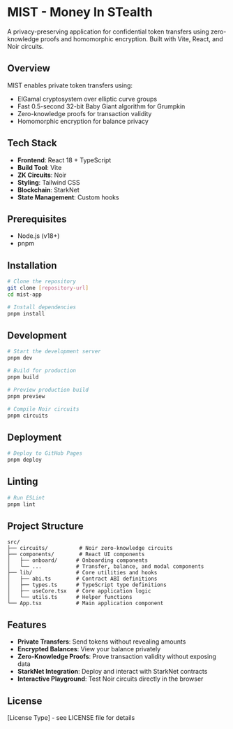 # MIST - Money In STealth

A privacy-preserving application for confidential token transfers using zero-knowledge proofs and homomorphic encryption. Built with Vite, React, and Noir circuits.

## Overview

MIST enables private token transfers using:
- ElGamal cryptosystem over elliptic curve groups
- Fast 0.5-second 32-bit Baby Giant algorithm for Grumpkin
- Zero-knowledge proofs for transaction validity
- Homomorphic encryption for balance privacy

## Tech Stack

- **Frontend**: React 18 + TypeScript
- **Build Tool**: Vite
- **ZK Circuits**: Noir
- **Styling**: Tailwind CSS
- **Blockchain**: StarkNet
- **State Management**: Custom hooks

## Prerequisites

- Node.js (v18+)
- pnpm

## Installation

```bash
# Clone the repository
git clone [repository-url]
cd mist-app

# Install dependencies
pnpm install
```

## Development

```bash
# Start the development server
pnpm dev

# Build for production
pnpm build

# Preview production build
pnpm preview

# Compile Noir circuits
pnpm circuits
```

## Deployment

```bash
# Deploy to GitHub Pages
pnpm deploy
```

## Linting

```bash
# Run ESLint
pnpm lint
```

## Project Structure

```
src/
├── circuits/          # Noir zero-knowledge circuits
├── components/        # React UI components
│   ├── onboard/      # Onboarding components
│   └── ...           # Transfer, balance, and modal components
├── lib/              # Core utilities and hooks
│   ├── abi.ts        # Contract ABI definitions
│   ├── types.ts      # TypeScript type definitions
│   ├── useCore.tsx   # Core application logic
│   └── utils.ts      # Helper functions
└── App.tsx           # Main application component
```

## Features

- **Private Transfers**: Send tokens without revealing amounts
- **Encrypted Balances**: View your balance privately
- **Zero-Knowledge Proofs**: Prove transaction validity without exposing data
- **StarkNet Integration**: Deploy and interact with StarkNet contracts
- **Interactive Playground**: Test Noir circuits directly in the browser

## License

[License Type] - see LICENSE file for details